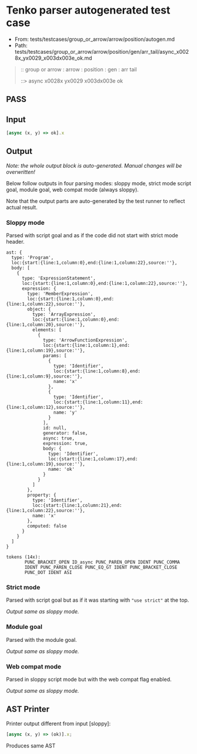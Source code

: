 # Tenko parser autogenerated test case

- From: tests/testcases/group_or_arrow/arrow/position/autogen.md
- Path: tests/testcases/group_or_arrow/arrow/position/gen/arr_tail/async_x0028x_yx0029_x003dx003e_ok.md

> :: group or arrow : arrow : position : gen : arr tail
>
> ::> async x0028x yx0029 x003dx003e ok
## PASS

## Input

`````js
[async (x, y) => ok].x
`````

## Output

_Note: the whole output block is auto-generated. Manual changes will be overwritten!_

Below follow outputs in four parsing modes: sloppy mode, strict mode script goal, module goal, web compat mode (always sloppy).

Note that the output parts are auto-generated by the test runner to reflect actual result.

### Sloppy mode

Parsed with script goal and as if the code did not start with strict mode header.

`````
ast: {
  type: 'Program',
  loc:{start:{line:1,column:0},end:{line:1,column:22},source:''},
  body: [
    {
      type: 'ExpressionStatement',
      loc:{start:{line:1,column:0},end:{line:1,column:22},source:''},
      expression: {
        type: 'MemberExpression',
        loc:{start:{line:1,column:0},end:{line:1,column:22},source:''},
        object: {
          type: 'ArrayExpression',
          loc:{start:{line:1,column:0},end:{line:1,column:20},source:''},
          elements: [
            {
              type: 'ArrowFunctionExpression',
              loc:{start:{line:1,column:1},end:{line:1,column:19},source:''},
              params: [
                {
                  type: 'Identifier',
                  loc:{start:{line:1,column:8},end:{line:1,column:9},source:''},
                  name: 'x'
                },
                {
                  type: 'Identifier',
                  loc:{start:{line:1,column:11},end:{line:1,column:12},source:''},
                  name: 'y'
                }
              ],
              id: null,
              generator: false,
              async: true,
              expression: true,
              body: {
                type: 'Identifier',
                loc:{start:{line:1,column:17},end:{line:1,column:19},source:''},
                name: 'ok'
              }
            }
          ]
        },
        property: {
          type: 'Identifier',
          loc:{start:{line:1,column:21},end:{line:1,column:22},source:''},
          name: 'x'
        },
        computed: false
      }
    }
  ]
}

tokens (14x):
       PUNC_BRACKET_OPEN ID_async PUNC_PAREN_OPEN IDENT PUNC_COMMA
       IDENT PUNC_PAREN_CLOSE PUNC_EQ_GT IDENT PUNC_BRACKET_CLOSE
       PUNC_DOT IDENT ASI
`````

### Strict mode

Parsed with script goal but as if it was starting with `"use strict"` at the top.

_Output same as sloppy mode._

### Module goal

Parsed with the module goal.

_Output same as sloppy mode._

### Web compat mode

Parsed in sloppy script mode but with the web compat flag enabled.

_Output same as sloppy mode._

## AST Printer

Printer output different from input [sloppy]:

````js
[async (x, y) => (ok)].x;
````

Produces same AST

